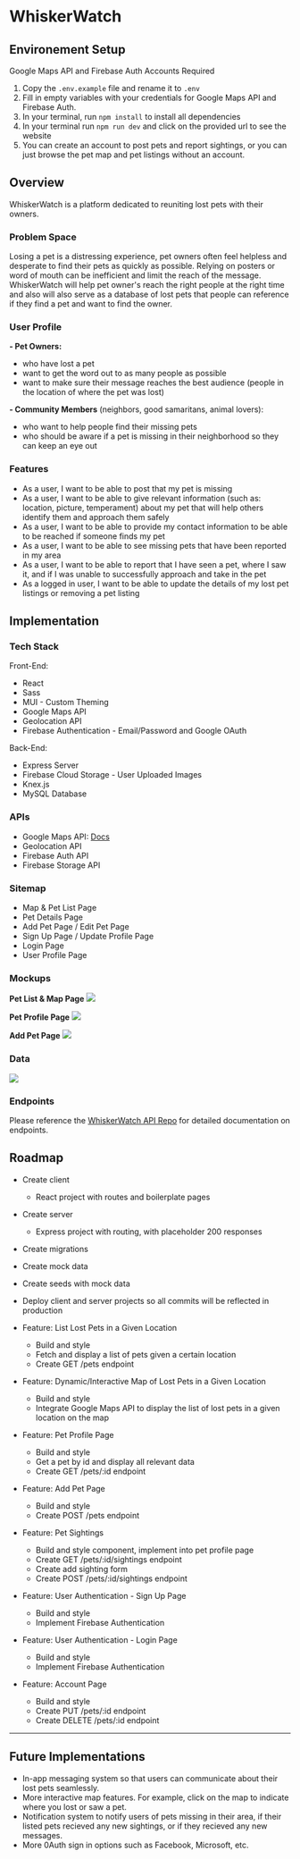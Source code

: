# WhiskerWatch

## Environement Setup

Google Maps API and Firebase Auth Accounts Required

1. Copy the `.env.example` file and rename it to `.env`
2. Fill in empty variables with your credentials for Google Maps API and Firebase Auth.
3. In your terminal, run `npm install` to install all dependencies
4. In your terminal run `npm run dev` and click on the provided url to see the website
5. You can create an account to post pets and report sightings, or you can just browse the pet map and pet listings without an account.

## Overview

WhiskerWatch is a platform dedicated to reuniting lost pets with their owners.

### Problem Space

Losing a pet is a distressing experience, pet owners often feel helpless and desperate to find their pets as quickly as possible. Relying on posters or word of mouth can be inefficient and limit the reach of the message. WhiskerWatch will help pet owner's reach the right people at the right time and also will also serve as a database of lost pets that people can reference if they find a pet and want to find the owner.

### User Profile

**- Pet Owners:**

- who have lost a pet
- want to get the word out to as many people as possible
- want to make sure their message reaches the best audience (people in the location of where the pet was lost)

**- Community Members** (neighbors, good samaritans, animal lovers):

- who want to help people find their missing pets
- who should be aware if a pet is missing in their neighborhood so they can keep an eye out

### Features

- As a user, I want to be able to post that my pet is missing
- As a user, I want to be able to give relevant information (such as: location, picture, temperament) about my pet that will help others identify them and approach them safely
- As a user, I want to be able to provide my contact information to be able to be reached if someone finds my pet
- As a user, I want to be able to see missing pets that have been reported in my area
- As a user, I want to be able to report that I have seen a pet, where I saw it, and if I was unable to successfully approach and take in the pet
- As a logged in user, I want to be able to update the details of my lost pet listings or removing a pet listing

## Implementation

### Tech Stack

Front-End:

- React
- Sass
- MUI - Custom Theming
- Google Maps API
- Geolocation API
- Firebase Authentication - Email/Password and Google OAuth

Back-End:

- Express Server
- Firebase Cloud Storage - User Uploaded Images
- Knex.js
- MySQL Database

### APIs

- Google Maps API: [Docs](https://developers.google.com/maps/documentation/javascript/overview)
- Geolocation API
- Firebase Auth API
- Firebase Storage API

### Sitemap

- Map & Pet List Page
- Pet Details Page
- Add Pet Page / Edit Pet Page
- Sign Up Page / Update Profile Page
- Login Page
- User Profile Page

### Mockups

**Pet List & Map Page**
![](./src/assets/images/whisker-watch-map.png)

**Pet Profile Page**
![](./src/ssets/images/whisker-watch-pet.png)

**Add Pet Page**
![](./src/assets/images/whisker-watch-form.png)

### Data

![](./src/assets/images/whisker-watch-db-map.png)

### Endpoints

Please reference the [WhiskerWatch API Repo](https://github.com/emilyjanedev/whisker-watch-api/) for detailed documentation on endpoints.

## Roadmap

- Create client

  - React project with routes and boilerplate pages

- Create server
  - Express project with routing, with placeholder 200 responses
- Create migrations
- Create mock data
- Create seeds with mock data
- Deploy client and server projects so all commits will be reflected in production

- Feature: List Lost Pets in a Given Location

  - Build and style
  - Fetch and display a list of pets given a certain location
  - Create GET /pets endpoint

- Feature: Dynamic/Interactive Map of Lost Pets in a Given Location

  - Build and style
  - Integrate Google Maps API to display the list of lost pets in a given location on the map

- Feature: Pet Profile Page

  - Build and style
  - Get a pet by id and display all relevant data
  - Create GET /pets/:id endpoint

- Feature: Add Pet Page

  - Build and style
  - Create POST /pets endpoint

- Feature: Pet Sightings

  - Build and style component, implement into pet profile page
  - Create GET /pets/:id/sightings endpoint
  - Create add sighting form
  - Create POST /pets/:id/sightings endpoint

- Feature: User Authentication - Sign Up Page

  - Build and style
  - Implement Firebase Authentication

- Feature: User Authentication - Login Page

  - Build and style
  - Implement Firebase Authentication

- Feature: Account Page

  - Build and style
  - Create PUT /pets/:id endpoint
  - Create DELETE /pets/:id endpoint

---

## Future Implementations

- In-app messaging system so that users can communicate about their lost pets seamlessly.
- More interactive map features. For example, click on the map to indicate where you lost or saw a pet.
- Notification system to notify users of pets missing in their area, if their listed pets recieved any new sightings, or if they recieved any new messages.
- More 0Auth sign in options such as Facebook, Microsoft, etc.
